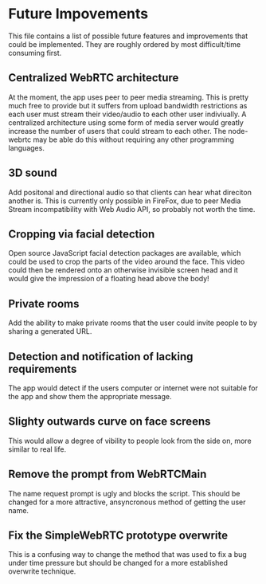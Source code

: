 # Future Impovements

This file contains a list of possible future features and improvements that could be implemented. They are roughly ordered by most difficult/time consuming first.

## Centralized WebRTC architecture

At the moment, the app uses peer to peer media streaming. This is pretty much free to provide but it suffers from upload bandwidth restrictions as each user must stream their video/audio to each other user indiviually. A centralized architecture using some form of media server would greatly increase the number of users that could stream to each other. The node-webrtc may be able do this without requiring any other programming languages.

## 3D sound

Add positonal and directional audio so that clients can hear what direciton another is. This is currently only possible in FireFox, due to peer Media Stream incompatibility with Web Audio API, so probably not worth the time.

## Cropping via facial detection

Open source JavaScript facial detection packages are available, which could be used to crop the parts of the video around the face. This video could then be rendered onto an otherwise invisible screen head and it would give the impression of a floating head above the body!

## Private rooms

Add the ability to make private rooms that the user could invite people to by sharing a generated URL.

## Detection and notification of lacking requirements

The app would detect if the users computer or internet were not suitable for the app and show them the appropriate message.

## Slighty outwards curve on face screens

This would allow a degree of vibility to people look from the side on, more similar to real life.

## Remove the prompt from WebRTCMain

The name request prompt is ugly and blocks the script. This should be changed for a more attractive, ansyncronous method of getting the user name.

## Fix the SimpleWebRTC prototype overwrite

This is a confusing way to change the method that was used to fix a bug under time pressure but should be changed for a more established overwrite technique.

